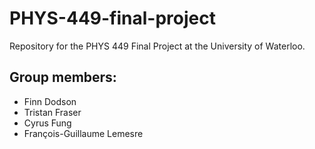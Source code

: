 # PHYS-449-final-project
Repository for the PHYS 449 Final Project at the University of Waterloo.

## Group members:
* Finn Dodson
* Tristan Fraser
* Cyrus Fung
* François-Guillaume Lemesre
